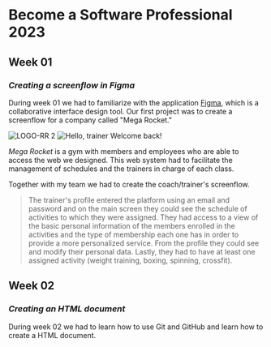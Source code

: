 # Become a Software Professional 2023

## Week 01
### _Creating a screenflow in Figma_
During week 01 we had to familiarize with the application [Figma](https://www.figma.com/), which is a collaborative interface design tool. Our first project was to create a screenflow for a company called "Mega Rocket."

![LOGO-RR 2](https://user-images.githubusercontent.com/127448693/227730605-f276ba82-d3d4-42bb-ae5d-53846b7eafdd.png)
![Hello, trainer  Welcome back!](https://user-images.githubusercontent.com/127448693/227731139-be73996d-fee2-4096-8d37-920dc97c3f2b.png)

_Mega Rocket_ is a gym with members and employees who are able to access the web we designed. This web system had to facilitate the management of schedules and the trainers in charge of each class. 

Together with my team we had to create the coach/trainer's screenflow.

> The trainer's profile entered the platform 
>  using an email and password and on the main
> screen they could see the schedule of
> activities to which they were assigned. They
> had access to a view of the basic personal
> information of the members enrolled in the
> activities and the type of membership each one
> has in order to provide a more personalized
> service. From the profile they could see and
> modify their personal data. Lastly, they had to
> have at least one assigned activity (weight
> training, boxing, spinning, crossfit).


## Week 02
### _Creating an HTML document_
During week 02 we had to learn how to use Git and GitHub and learn how to create a HTML document. 
